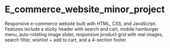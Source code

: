 # E_commerce_website_minor_project
Responsive e-commerce website built with HTML, CSS, and JavaScript. Features include a sticky header with search and cart, mobile hamburger menu, auto-rotating image slider, responsive product grid with real images, search filter, wishlist + add to cart, and a 4-section footer.
